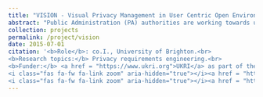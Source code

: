 ```yaml
---
title: "VISION - Visual Privacy Management in User Centric Open Environments"
abstract: "Public Administration (PA) authorities are working towards upgrading the level of their online services through new governance models such as the Open Government. This pushes for greater transparency, accountability and innovation aiming at increasing citizen levels of confidence and trust in PA online services. In this context, user data privacy is an important issue. VisiOn will deliver a high Technology Readiness Level (TRL) Visual Privacy Management Platform, which empowers any citizen to achieve desired levels of privacy by creating and monitoring a personal Privacy Level Agreement. The platform will provide clear visualisation of privacy preferences, relevant threats and trust issues along with an insight into the economic value of user data. The platform will equip PAs with the right tools to improve the transparency and accountability of their operations, by supporting visual analysis of (i) privacy issues at different levels (e.g. design, run-time) and perspectives (i.e. citizen, PA); (ii) regulation compliance; and (iii) business/operational processes. The VisiOn consortium will leverage existing software, tools and methodologies, which partners have developed in previous projects, towards the implementation of the privacy platform software components. The latter will be tested in an operational environment (i.e. TRL 7), in three different pilot scenarios across two different scenario types (i.e. citizen/PA & PA/cross-border PA). Pilots will involve users from three European countries. Driven by the lack of appropriate products in the market, as identified by the relevant market analysis, the VisiOn exploitation strategy is based on commercialisation of the project results at three levels: platform-as-a-whole, fragments of the platform, and partner individual exploitation. This strategy will enable partners to integrate the project results into their existing commercial offerings, thus exploring and establishing new business opportunities and ventures.."
collection: projects
permalink: /project/vision
date: 2015-07-01
citation: '<b>Role</b>: co.I., University of Brighton.<br>
<b>Research topics:</b> Privacy requirements engineering.<br>
<b>Funder:</b> <a href = "https://www.ukri.org">UKRI</a> as part of the <a href = "https://research-and-innovation.ec.europa.eu/funding/funding-opportunities/funding-programmes-and-open-calls/horizon-europe_en">Horizon Europe programme</a> with Grant agreement ID 101070052.<br>
<i class="fas fa-fw fa-link zoom" aria-hidden="true"></i><a href = "https://www.cyberwatching.eu/projects/1005/vision/products/vision-platform">project website</a>
<i class="fas fa-fw fa-link zoom" aria-hidden="true"></i><a href = "https://cordis.europa.eu/project/id/653642">cordis</a>'
---
```


